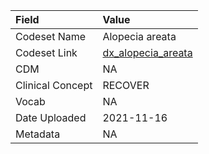 |Field            |Value              |
|:----------------|:------------------|
|Codeset Name     |Alopecia areata    |
|Codeset Link     |[dx_alopecia_areata](https://github.com/PEDSnet/Variable-Dictionary/blob/main/condition/dx_alopecia_areata.csv)|
|CDM              |NA                 |
|Clinical Concept |RECOVER            |
|Vocab            |NA                 |
|Date Uploaded    |2021-11-16         |
|Metadata         |NA                 |
